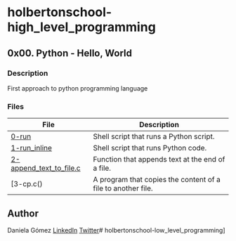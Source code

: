 # holbertonschool-high_level_programming

## 0x00. Python - Hello, World
### Description
First approach to python programming language


### Files

| File | Description |
| ------ | ------ |
| [0-run]() | Shell script that runs a Python script. |
| [1-run_inline]() | Shell script that runs Python code. |
| [2-append_text_to_file.c]() | Function that appends text at the end of a file. |
| [3-cp.c() | A program that copies the content of a file to another file. |


## Author

Daniela Gómez [LinkedIn](https://www.linkedin.com/in/daniela-g%C3%B3mez-2ba828187/)
[Twitter](https://twitter.com/darkinss)# holbertonschool-low_level_programming]